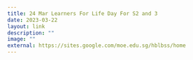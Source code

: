 ```yaml
---
title: 24 Mar Learners For Life Day For S2 and 3
date: 2023-03-22
layout: link
description: ""
image: ""
external: https://sites.google.com/moe.edu.sg/hblbss/home
---
```



